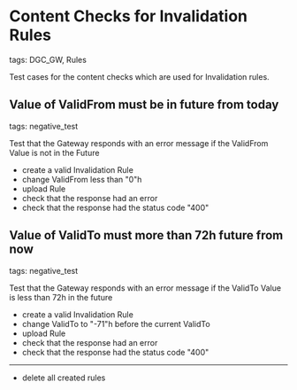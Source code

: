 # Content Checks for Invalidation Rules

tags: DGC_GW, Rules

Test cases for the content checks which are used for Invalidation rules.

## Value of ValidFrom must be in future from today

tags: negative_test

Test that the Gateway responds with an error message if the ValidFrom Value is not in the Future

* create a valid Invalidation Rule
* change ValidFrom less than "0"h
* upload Rule
* check that the response had an error
* check that the response had the status code "400"


## Value of ValidTo must more than 72h future from now

tags: negative_test

Test that the Gateway responds with an error message if the ValidTo Value is less than 72h in the future

* create a valid Invalidation Rule
* change ValidTo to "-71"h before the current ValidTo
* upload Rule
* check that the response had an error
* check that the response had the status code "400"


___
* delete all created rules